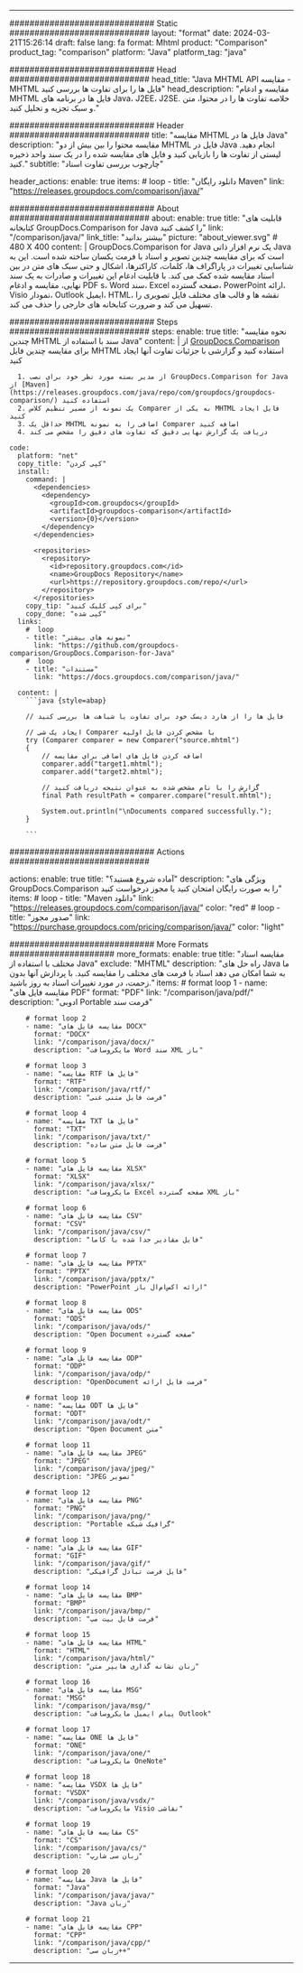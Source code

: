 
---
############################# Static ############################
layout: "format"
date:  2024-03-21T15:26:14
draft: false
lang: fa
format: Mhtml
product: "Comparison"
product_tag: "comparison"
platform: "Java"
platform_tag: "java"

############################# Head ############################
head_title: "Java MHTML API مقایسه - MHTML فایل ها را برای تفاوت ها بررسی کنید"
head_description: "مقایسه و ادغام MHTML فایل ها در برنامه های Java، J2EE، J2SE. خلاصه تفاوت ها را در محتوا، متن و سبک تجزیه و تحلیل کنید."

############################# Header ############################
title: "مقایسه MHTML فایل ها در Java" 
description: "مقایسه محتوا را بین بیش از دو MHTML فایل در Java انجام دهید. لیستی از تفاوت ها را بازیابی کنید و فایل های مقایسه شده را در یک سند واحد ذخیره کنید."
subtitle: "چارچوب بررسی تفاوت اسناد" 

header_actions:
  enable: true
  items:
    #  loop
    - title: "دانلود رایگان Maven"
      link: "https://releases.groupdocs.com/comparison/java/"
      
############################# About ############################
about:
    enable: true
    title: "قابلیت های کتابخانه GroupDocs.Comparison for Java را کشف کنید"
    link: "/comparison/java/"
    link_title: "بیشتر بدانید"
    picture: "about_viewer.svg" # 480 X 400
    content: |
       GroupDocs.Comparison for Java یک نرم افزار ذاتی Java است که برای مقایسه چندین تصویر و اسناد با فرمت یکسان ساخته شده است. این به شناسایی تغییرات در پاراگراف ها، کلمات، کاراکترها، اشکال و حتی سبک های متن در بین اسناد مقایسه شده کمک می کند. با قابلیت ادغام این تغییرات و صادرات به یک سند نهایی، مقایسه و ادغام PDF s، Word سند، Excel صفحه گسترده، PowerPoint ارائه، Visio نمودار، Outlook ایمیل، HTML، نقشه ها و قالب های مختلف فایل تصویری را تسهیل می کند و ضرورت کتابخانه های خارجی را حذف می کند.

############################# Steps ############################
steps:
    enable: true
    title: "نحوه مقایسه چندین MHTML سند با استفاده از Java"
    content: |
      از [GroupDocs.Comparison](https://products.groupdocs.com/comparison/java/) برای مقایسه چندین فایل MHTML استفاده کنید و گزارشی با جزئیات تفاوت آنها ایجاد کنید
      
      1. از مدیر بسته مورد نظر خود برای نصب GroupDocs.Comparison for Java از [Maven](https://releases.groupdocs.com/java/repo/com/groupdocs/groupdocs-comparison/) استفاده کنید
      2. یک نمونه از مسیر تنظیم کلاس Comparer به یکی از MHTML فایل ایجاد کنید
      3. حداقل یک MHTML اضافی را به نمونه Comparer اضافه کنید
      4. دریافت یک گزارش نهایی دقیق که تفاوت های دقیق را مشخص می کند
   
    code:
      platform: "net"
      copy_title: "کپی کردن"
      install:
        command: |
          <dependencies>
            <dependency>
              <groupId>com.groupdocs</groupId>
              <artifactId>groupdocs-comparison</artifactId>
              <version>{0}</version>
            </dependency>
          </dependencies>

          <repositories>
            <repository>
              <id>repository.groupdocs.com</id>
              <name>GroupDocs Repository</name>
              <url>https://repository.groupdocs.com/repo/</url>
            </repository>
          </repositories>
        copy_tip: "برای کپی کلیک کنید"
        copy_done: "کپی شده"
      links:
        #  loop
        - title: "نمونه های بیشتر"
          link: "https://github.com/groupdocs-comparison/GroupDocs.Comparison-for-Java"
        #  loop
        - title: "مستندات"
          link: "https://docs.groupdocs.com/comparison/java/"
          
      content: |
        ```java {style=abap}

        // فایل ها را از هارد دیسک خود برای تفاوت یا شباهت ها بررسی کنید

        // ایجاد یک شی Comparer با مشخص کردن فایل اولیه
        try (Comparer comparer = new Comparer("source.mhtml") 
        {
            // اضافه کردن فایل های اضافی برای مقایسه
        	comparer.add("target1.mhtml");
            comparer.add("target2.mhtml");

            // گزارش را با نام مشخص شده به عنوان نتیجه دریافت کنید
            final Path resultPath = comparer.compare("result.mhtml"); 

            System.out.println("\nDocuments compared successfully.");
        }
        
        ```            

############################# Actions ############################

actions:
  enable: true
  title: "آماده شروع هستید؟"
  description: "ویژگی های GroupDocs.Comparison را به صورت رایگان امتحان کنید یا مجوز درخواست کنید"
  items:
    #  loop
    - title: "Maven دانلود"
      link: "https://releases.groupdocs.com/comparison/java/"
      color: "red"
        #  loop
    - title: "صدور مجوز"
      link: "https://purchase.groupdocs.com/pricing/comparison/java/"
      color: "light"


############################# More Formats #####################
more_formats:
    enable: true
    title: "مقایسه اسناد مختلف با استفاده از Java"
    exclude: "MHTML"
    description: "راه حل های Java ما به شما امکان می دهد اسناد با فرمت های مختلف را مقایسه کنید. با پردازش آنها بدون زحمت، در مورد تغییرات اسناد به روز باشید."
    items: 
        # format loop 1
        - name: "مقایسه فایل های PDF"
          format: "PDF"
          link: "/comparison/java/pdf/"
          description: "ادوبی Portable فرمت سند"

        # format loop 2
        - name: "مقایسه فایل های DOCX"
          format: "DOCX"
          link: "/comparison/java/docx/"
          description: "مایکروسافت Word سند XML باز"

        # format loop 3
        - name: "مقایسه RTF فایل ها"
          format: "RTF"
          link: "/comparison/java/rtf/"
          description: "فرمت فایل متنی غنی"

        # format loop 4
        - name: "مقایسه TXT فایل ها"
          format: "TXT"
          link: "/comparison/java/txt/"
          description: "فرمت فایل متن ساده"

        # format loop 5
        - name: "مقایسه فایل های XLSX"
          format: "XLSX"
          link: "/comparison/java/xlsx/"
          description: "مایکروسافت Excel صفحه گسترده XML باز"

        # format loop 6
        - name: "مقایسه فایل های CSV"
          format: "CSV"
          link: "/comparison/java/csv/"
          description: "فایل مقادیر جدا شده با کاما"

        # format loop 7
        - name: "مقایسه فایل های PPTX"
          format: "PPTX"
          link: "/comparison/java/pptx/"
          description: "PowerPoint ارائه اکس‌ام‌ال باز"

        # format loop 8
        - name: "مقایسه فایل های ODS"
          format: "ODS"
          link: "/comparison/java/ods/"
          description: "Open Document صفحه گسترده"

        # format loop 9
        - name: "مقایسه فایل های ODP"
          format: "ODP"
          link: "/comparison/java/odp/"
          description: "OpenDocument فرمت فایل ارائه"

        # format loop 10
        - name: "مقایسه ODT فایل ها"
          format: "ODT"
          link: "/comparison/java/odt/"
          description: "Open Document متن"

        # format loop 11
        - name: "مقایسه فایل های JPEG"
          format: "JPEG"
          link: "/comparison/java/jpeg/"
          description: "JPEG تصویر"

        # format loop 12
        - name: "مقایسه فایل های PNG"
          format: "PNG"
          link: "/comparison/java/png/"
          description: "Portable گرافیک شبکه"

        # format loop 13
        - name: "مقایسه فایل های GIF"
          format: "GIF"
          link: "/comparison/java/gif/"
          description: "فایل فرمت تبادل گرافیکی"

        # format loop 14
        - name: "مقایسه فایل های BMP"
          format: "BMP"
          link: "/comparison/java/bmp/"
          description: "فرمت فایل بیت مپ"

        # format loop 15
        - name: "مقایسه فایل های HTML"
          format: "HTML"
          link: "/comparison/java/html/"
          description: "زبان نشانه گذاری هایپر متن"

        # format loop 16
        - name: "مقایسه فایل های MSG"
          format: "MSG"
          link: "/comparison/java/msg/"
          description: "پیام ایمیل مایکروسافت Outlook"

        # format loop 17
        - name: "مقایسه ONE فایل ها"
          format: "ONE"
          link: "/comparison/java/one/"
          description: "مایکروسافت OneNote"

        # format loop 18
        - name: "مقایسه VSDX فایل ها"
          format: "VSDX"
          link: "/comparison/java/vsdx/"
          description: "مایکروسافت Visio نقاشی"

        # format loop 19
        - name: "مقایسه فایل های CS"
          format: "CS"
          link: "/comparison/java/cs/"
          description: "زبان سی شارپ"

        # format loop 20
        - name: "مقایسه Java فایل ها"
          format: "Java"
          link: "/comparison/java/java/"
          description: "Java زبان"
          
        # format loop 21
        - name: "مقایسه فایل های CPP"
          format: "CPP"
          link: "/comparison/java/cpp/"
          description: "زبان سی++"
---